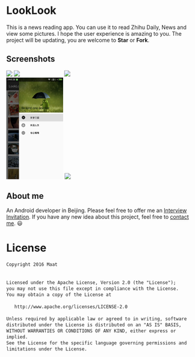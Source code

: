 # LookLook 

This is a news reading app. You can use it to read Zhihu Daily, News and view some pictures. I hope the user experience is amazing to you. The project will be updating, you are welcome to **Star** or **Fork**.




## Screenshots
<img src="screenshots/LookLook.gif" width="330" align="right" hspace="20">
<img src="screenshots/zhihu.png" width="30%" />
<img src="screenshots/meizi.png" width="30%" />
<img src="screenshots/navigation.png" width="30%" />
<img src="screenshots/about.png" width="30%" />










## About me

An Android developer in Beijing. Please feel free to offer me an [Interview Invitation](mailto:maat.xing@gmail.com). If you have any new idea about this project, feel free to [contact me](mailto:maat.xing@gmail.com). :smiley:






License
=======

    Copyright 2016 Maat


    Licensed under the Apache License, Version 2.0 (the "License");
    you may not use this file except in compliance with the License.
    You may obtain a copy of the License at

       http://www.apache.org/licenses/LICENSE-2.0

    Unless required by applicable law or agreed to in writing, software
    distributed under the License is distributed on an "AS IS" BASIS,
    WITHOUT WARRANTIES OR CONDITIONS OF ANY KIND, either express or implied.
    See the License for the specific language governing permissions and
    limitations under the License.

